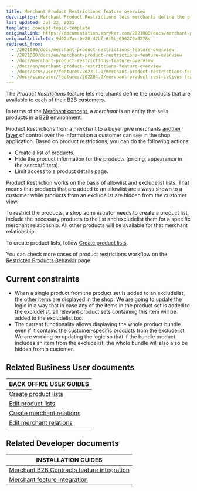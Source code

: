 ```yaml
---
title: Merchant Product Restrictions feature overview
description: Merchant Product Restrictions lets merchants define the products that are available to each of their B2B customers.
last_updated: Jul 22, 2021
template: concept-topic-template
originalLink: https://documentation.spryker.com/2021080/docs/merchant-product-restrictions-feature-overview
originalArticleId: 9d02b7ac-0e20-47bf-8f5b-656279a8278d
redirect_from:
  - /2021080/docs/merchant-product-restrictions-feature-overview
  - /2021080/docs/en/merchant-product-restrictions-feature-overview
  - /docs/merchant-product-restrictions-feature-overview
  - /docs/en/merchant-product-restrictions-feature-overview
  - /docs/scos/user/features/202311.0/merchant-product-restrictions-feature-overview.html
  - /docs/scos/user/features/202204.0/merchant-product-restrictions-feature-overview.html
---
```


The _Product Restrictions_ feature lets merchants define the products that are available to each of their B2B customers.

In terms of the [Merchant concept](/docs/pbc/all/merchant-management/{{page.version}}/base-shop/merchant-b2b-contracts-feature-overview.html), a *merchant* is an entity that sells products in a B2B environment.

Product Restrictions from a merchant to a buyer give merchants [another layer](/docs/pbc/all/customer-relationship-management/{{page.version}}/base-shop/customer-access-feature-overview.html) of control over the information a customer can see in the shop application. Based on product restrictions, you can do the following actions:

* Create a list of products.
* Hide the product information for the products (pricing, appearance in the search/filters).
* Limit access to a product details page.

Product Restriction works on the basis of allowlist and excludelist lists. That means that products that are added to an allowlist are always shown to a customer while products from an excludelist are hidden from the customer view.

To restrict the products, a shop administrator needs to create a product list, include the necessary products to the list and excludelist them for a specific merchant relationship. All other products will be available for that merchant relationship.

To create product lists, follow [Create product lists](/docs/pbc/all/product-information-management/{{page.version}}/base-shop//manage-in-the-back-office/product-lists/create-product-lists.html).

You can check more cases of product restrictions workflow on the [Restricted Products Behavior](/docs/pbc/all/merchant-management/{{page.version}}/base-shop/merchant-product-restrictions-feature-overview/restricted-products-behavior.html) page.

## Current constraints

- When a single product from the product set is added to an excludelist, the other items are displayed in the shop. We are going to update the logic in a way that in case any of the items in the product set is added to the excludelist, all relevant product sets containing this item will be added to the excludelist too.
-  The current functionality allows displaying the whole product bundle even if it contains the customer-specific products from the excludelist. We are working on updating the logic so that if the bundle product includes an item from the excludelist, the whole bundle will also also be hidden from a customer.

## Related Business User documents

|BACK OFFICE USER GUIDES|
|---|
| [Create product lists](/docs/pbc/all/product-information-management/{{page.version}}/base-shop//manage-in-the-back-office/product-lists/create-product-lists.html)  |
| [Edit product lists](/docs/pbc/all/product-information-management/{{page.version}}/base-shop/manage-in-the-back-office/product-lists/edit-product-lists.html) |
| [Create merchant relations](/docs/pbc/all/merchant-management/{{page.version}}/base-shop/manage-in-the-back-office/create-merchant-relations.html) |
| [Edit merchant relations](/docs/pbc/all/merchant-management/{{page.version}}/base-shop/manage-in-the-back-office/edit-merchant-relations.html) |

## Related Developer documents

| INSTALLATION GUIDES |
|---------|
| [Merchant B2B Contracts feature integration](/docs/pbc/all/merchant-management/{{page.version}}/base-shop/install-and-upgrade/install-the-merchant-b2b-contracts-feature.html) |
| [Merchant feature integration](/docs/pbc/all/merchant-management/{{page.version}}/base-shop/install-and-upgrade/install-the-merchant-feature.html) |
